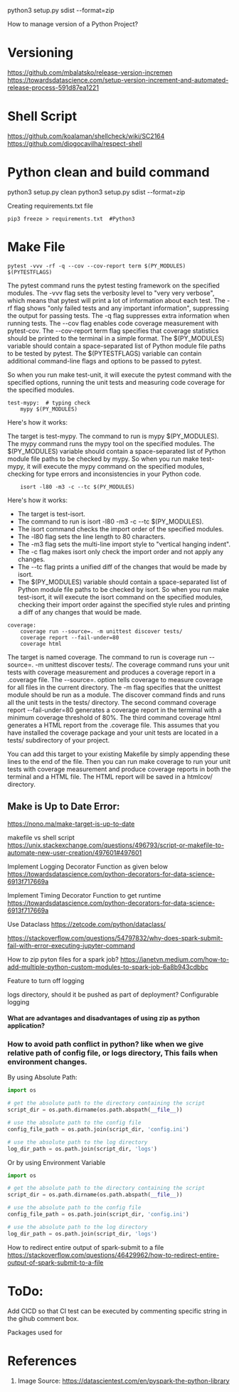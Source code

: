 python3 setup.py sdist --format=zip



How to manage version of a Python Project?
# Versioning
https://github.com/mbalatsko/release-version-incremen
https://towardsdatascience.com/setup-version-increment-and-automated-release-process-591d87ea1221

# Shell Script
https://github.com/koalaman/shellcheck/wiki/SC2164
https://github.com/diogocavilha/respect-shell


# Python clean and build command
python3 setup.py clean
python3 setup.py sdist --format=zip


Creating requirements.txt file

```commandline
pip3 freeze > requirements.txt  #Python3
```


# Make File

```pytest -vvv -rf -q --cov --cov-report term $(PY_MODULES) $(PYTESTFLAGS)```

The pytest command runs the pytest testing framework on the specified modules.
The -vvv flag sets the verbosity level to "very very verbose", which means that pytest will print a lot of information about each test.
The -rf flag shows "only failed tests and any important information", suppressing the output for passing tests.
The -q flag suppresses extra information when running tests.
The --cov flag enables code coverage measurement with pytest-cov.
The --cov-report term flag specifies that coverage statistics should be printed to the terminal in a simple format.
The $(PY_MODULES) variable should contain a space-separated list of Python module file paths to be tested by pytest.
The $(PYTESTFLAGS) variable can contain additional command-line flags and options to be passed to pytest.

So when you run make test-unit, it will execute the pytest command with the specified options, running the unit tests and measuring code coverage for the specified modules.


```
test-mypy:  # typing check
	mypy $(PY_MODULES)
```
Here's how it works:

The target is test-mypy.
The command to run is mypy $(PY_MODULES).
The mypy command runs the mypy tool on the specified modules.
The $(PY_MODULES) variable should contain a space-separated list of Python module file paths to be checked by mypy.
So when you run make test-mypy, it will execute the mypy command on the specified modules, checking for type errors and inconsistencies in your Python code.


```test-isort:
	isort -l80 -m3 -c --tc $(PY_MODULES)
```

Here's how it works:

- The target is test-isort.
- The command to run is isort -l80 -m3 -c --tc $(PY_MODULES).
- The isort command checks the import order of the specified modules.
- The -l80 flag sets the line length to 80 characters.
- The -m3 flag sets the multi-line import style to "vertical hanging indent".
- The -c flag makes isort only check the import order and not apply any changes.
- The --tc flag prints a unified diff of the changes that would be made by isort.
- The $(PY_MODULES) variable should contain a space-separated list of Python module file paths to be checked by isort.
So when you run make test-isort, it will execute the isort command on the specified modules, checking their import order against the specified style rules and printing a diff of any changes that would be made.



```
coverage:
	coverage run --source=. -m unittest discover tests/
	coverage report --fail-under=80
	coverage html

```
The target is named coverage.
The command to run is coverage run --source=. -m unittest discover tests/.
The coverage command runs your unit tests with coverage measurement and produces a coverage report in a .coverage file.
The --source=. option tells coverage to measure coverage for all files in the current directory.
The -m flag specifies that the unittest module should be run as a module.
The discover command finds and runs all the unit tests in the tests/ directory.
The second command coverage report --fail-under=80 generates a coverage report in the terminal with a minimum coverage threshold of 80%.
The third command coverage html generates a HTML report from the .coverage file.
This assumes that you have installed the coverage package and your unit tests are located in a tests/ subdirectory of your project.

You can add this target to your existing Makefile by simply appending these lines to the end of the file. Then you can run make coverage to run your unit tests with coverage measurement and produce coverage reports in both the terminal and a HTML file. The HTML report will be saved in a htmlcov/ directory.


## Make is Up to Date Error:
https://nono.ma/make-target-is-up-to-date


makefile vs shell script
https://unix.stackexchange.com/questions/496793/script-or-makefile-to-automate-new-user-creation/497601#497601



Implement Logging Decorator Function as given below
https://towardsdatascience.com/python-decorators-for-data-science-6913f717669a


Implement Timing Decorator Function to get runtime 
https://towardsdatascience.com/python-decorators-for-data-science-6913f717669a

Use Dataclass 
https://zetcode.com/python/dataclass/

https://stackoverflow.com/questions/54797832/why-does-spark-submit-fail-with-error-executing-jupyter-command

How to zip pyton files for a spark job?
https://janetvn.medium.com/how-to-add-multiple-python-custom-modules-to-spark-job-6a8b943cdbbc


Feature to turn off logging


logs directory, should it be pushed as part of deployment?
Configurable logging


#### What are advantages and disadvantages of using zip as python application?


### How to avoid path conflict in python? like when we give relative path of config file, or logs directory, This fails when environment changes. 

By using Absolute Path:
```python
import os

# get the absolute path to the directory containing the script
script_dir = os.path.dirname(os.path.abspath(__file__))

# use the absolute path to the config file
config_file_path = os.path.join(script_dir, 'config.ini')

# use the absolute path to the log directory
log_dir_path = os.path.join(script_dir, 'logs')

```

Or by using Environment Variable

```python
import os

# get the absolute path to the directory containing the script
script_dir = os.path.dirname(os.path.abspath(__file__))

# use the absolute path to the config file
config_file_path = os.path.join(script_dir, 'config.ini')

# use the absolute path to the log directory
log_dir_path = os.path.join(script_dir, 'logs')

```


How to redirect entire output of spark-submit to a file
https://stackoverflow.com/questions/46429962/how-to-redirect-entire-output-of-spark-submit-to-a-file



# ToDo:
Add CICD so that CI test can be executed by commenting specific string in the gihub comment box.

Packages used for 

# References
1. Image Source: https://datascientest.com/en/pyspark-the-python-library